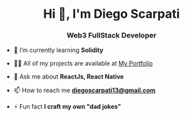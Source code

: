 <h1 align="center">Hi 👋, I'm Diego Scarpati</h1>
<h3 align="center">Web3 FullStack Developer</h3>


- 🌱 I’m currently learning **Solidity**

- 👨‍💻 All of my projects are available at [My Portfolio](https://diegoscarpati.com)

- 💬 Ask me about **ReactJs, React Native**

- 📫 How to reach me **diegoscarpati13@gmail.com**

- ⚡ Fun fact **I craft my own "dad jokes"**
